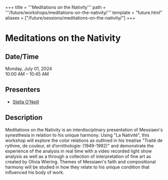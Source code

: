 +++
title = '''Meditations on the Nativity'''
path = '''/future/workshops/meditations-on-the-nativity/'''
template = "future.html"
aliases = ["/future/sessions/meditations-on-the-nativity/"]
+++

<h1>Meditations on the Nativity</h1>

<h2>Date/Time</h2>
<p>Monday, July 01, 2024<br>
10:00 AM – 10:45 AM</p>
<h2>Presenters</h2>
<ul>
<li><a href="/future/presenters/stella-o-neill/">Stella O'Neill</a></li>
</ul>
<h2>Description</h2>

Meditations on the Nativity is an interdisciplinary presentation of Messiaen's synesthesia in relation to his unique harmony. Using "La Nativité", this workshop will explore the color relations as outlined in his treatise "Traité de rythme, de couleur, et d’ornithologie: (1949-1992)" and demonstrate the experience of the analysis in real time with a video recorded light show analysis as well as a through a collection of interpretation of fine art as created by Olivia Wiering. Themes of Messiaen's faith and compositional harmony will be studied in how they relate to his unique condition that influenced his body of work.


